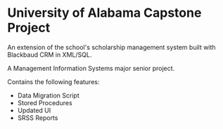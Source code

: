 # University of Alabama Capstone Project
An extension of the school's scholarship management system built with Blackbaud CRM in XML/SQL.

A Management Information Systems major senior project.

Contains the following features:

* Data Migration Script
* Stored Procedures
* Updated UI
* SRSS Reports

